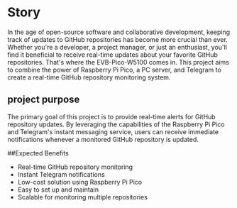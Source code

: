 
# Story
In the age of open-source software and collaborative development, keeping track of updates to GitHub repositories has become more crucial than ever. Whether you're a developer, a project manager, or just an enthusiast, you'll find it beneficial to receive real-time updates about your favorite GitHub repositories. That's where the EVB-Pico-W5100 comes in. This project aims to combine the power of Raspberry Pi Pico, a PC server, and Telegram to create a real-time GitHub repository monitoring system.

## project purpose
The primary goal of this project is to provide real-time alerts for GitHub repository updates. By leveraging the capabilities of the Raspberry Pi Pico and Telegram's instant messaging service, users can receive immediate notifications whenever a monitored GitHub repository is updated.

##Expected Benefits
- Real-time GitHub repository monitoring
- Instant Telegram notifications
- Low-cost solution using Raspberry Pi Pico
- Easy to set up and maintain
- Scalable for monitoring multiple repositories

